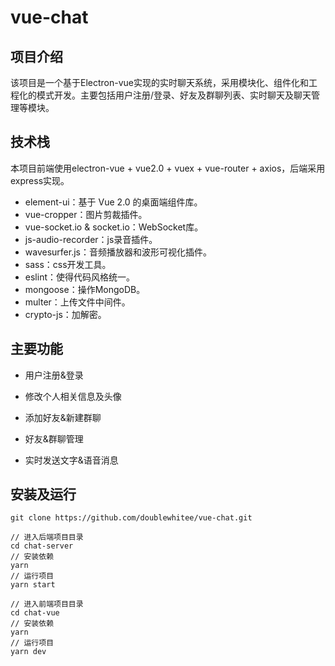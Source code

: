 # vue-chat

## 项目介绍

该项目是一个基于Electron-vue实现的实时聊天系统，采用模块化、组件化和工程化的模式开发。主要包括用户注册/登录、好友及群聊列表、实时聊天及聊天管理等模块。

## 技术栈

本项目前端使用electron-vue + vue2.0 + vuex + vue-router + axios，后端采用express实现。

- element-ui：基于 Vue 2.0 的桌面端组件库。
- vue-cropper：图片剪裁插件。
- vue-socket.io & socket.io：WebSocket库。
- js-audio-recorder：js录音插件。
- wavesurfer.js：音频播放器和波形可视化插件。
- sass：css开发工具。
- eslint：使得代码风格统一。
- mongoose：操作MongoDB。
- multer：上传文件中间件。
- crypto-js：加解密。

## 主要功能

+ 用户注册&登录

+ 修改个人相关信息及头像

+ 添加好友&新建群聊

+ 好友&群聊管理

+ 实时发送文字&语音消息

## 安装及运行

```
git clone https://github.com/doublewhitee/vue-chat.git

// 进入后端项目目录
cd chat-server
// 安装依赖
yarn
// 运行项目
yarn start

// 进入前端项目目录
cd chat-vue
// 安装依赖
yarn
// 运行项目
yarn dev
```

